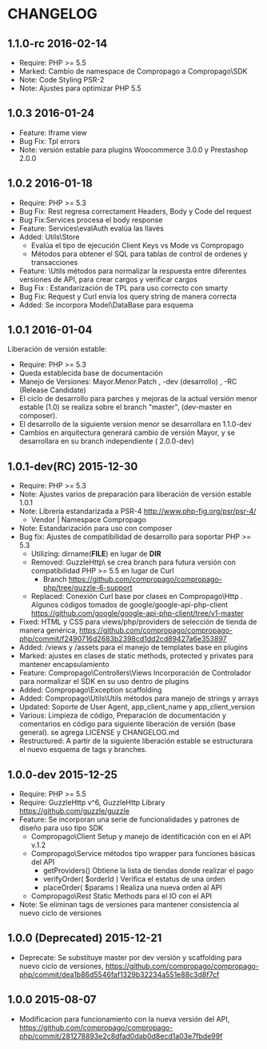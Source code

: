 # CHANGELOG

## 1.1.0-rc 2016-02-14
* Require: PHP >= 5.5
* Marked: Cambio de namespace de Compropago a Compropago\SDK
* Note: Code Styling PSR-2
* Note: Ajustes para optimizar PHP 5.5

## 1.0.3 2016-01-24
* Feature: Iframe view 
* Bug Fix: Tpl errors
* Note: versión estable para plugins Woocommerce 3.0.0 y Prestashop 2.0.0

## 1.0.2 2016-01-18
* Require: PHP >= 5.3
* Bug Fix: Rest regresa correctament Headers, Body y Code del request
* Bug Fix:Services procesa el body response
* Feature: Services\evalAuth evalúa las llaves 
* Added: Utils\Store  
	* Evalúa el tipo de ejecución Client Keys vs Mode vs Compropago
	* Métodos para obtener el SQL para tablas de control de ordenes y transacciones 
* Feature: \Utils métodos para normalizar la respuesta entre diferentes versiones de API, para crear cargos y verificar cargos 
* Bug Fix : Estandarización de TPL para uso correcto con smarty
* Bug Fix: Request y Curl envía los query string de manera correcta
* Added: Se incorpora Model\DataBase para esquema

## 1.0.1 2016-01-04
Liberación de versión estable:
* Require: PHP >= 5.3
* Queda establecida base de documentación 
* Manejo de Versiones: Mayor.Menor.Patch , -dev (desarrollo) , -RC (Release Candidate)
* El ciclo de desarrollo para parches y mejoras de la actual versión menor estable (1.0) se realiza sobre el branch "master", (dev-master en composer). 
* El desarrollo de la siguiente version menor se desarrollara en 1.1.0-dev 
* Cambios en arquitectura generará cambio de versión Mayor, y se desarrollara en su branch independiente ( 2.0.0-dev) 

## 1.0.1-dev(RC) 2015-12-30
* Require: PHP >= 5.3
* Note: Ajustes varios de preparación para liberación de versión estable 1.0.1
* Note: Librería estandarizada a PSR-4 http://www.php-fig.org/psr/psr-4/
	* Vendor | Namespace Compropago
* Note: Estandarización para uso con composer
* Bug fix: Ajustes de compatibilidad de desarrollo para soportar PHP >= 5.3
	* Utilizing: dirname(__FILE__) en lugar de __DIR__ 
	* Removed: GuzzleHttp\ se crea branch para futura versión con compatibilidad PHP >= 5.5 en lugar de Curl
		* Branch https://github.com/compropago/compropago-php/tree/guzzle-6-support
	* Replaced: Conexión Curl base por clases en Compropago\Http . Algunos códigos tomados de  google/google-api-php-client https://github.com/google/google-api-php-client/tree/v1-master
* Fixed: HTML y CSS para views/php/providers de selección de tienda de manera genérica, https://github.com/compropago/compropago-php/commit/f2490716d2683b2398cd1dd2cd89427a6e353897
* Added: /views y /assets para el manejo de templates base en plugins
* Marked: ajustes en clases de static methods, protected y privates para mantener encapsulamiento  
* Feature: Compropago\Controllers\Views Incorporación de Controlador para normalizar el SDK en su uso dentro de plugins
* Added: Compropago\Exception scaffolding
* Added: Compropago\Utils\Utils métodos para manejo de strings y arrays
* Updated: Soporte de User Agent, app_client_name y app_client_version
* Various: Limpieza de código, Preparación de documentación y comentarios en código para siguiente liberación de versión (base general). se agrega LICENSE y CHANGELOG.md
* Restructured: A partir de la siguiente liberación estable se estructurara el nuevo esquema de tags y branches.


## 1.0.0-dev 2015-12-25
* Require: PHP >= 5.5
* Require: GuzzleHttp v^6, GuzzleHttp Library https://github.com/guzzle/guzzle
* Feature: Se incorporan una serie de funcionalidades y patrones de diseño para uso tipo SDK
	* Compropago\Client Setup y manejo de identificación con en el API v.1.2
	* Compropago\Service métodos tipo wrapper para funciones básicas del API
		* getProviders() Obtiene la lista de tiendas donde realizar el pago
		* verifyOrder( $orderId ) Verifica el estatus de una orden
		* placeOrder( $params ) Realiza una nueva orden al API
	* Compropago\Rest Static Methods para el IO con el API
* Note:  Se eliminan tags de versiones para mantener consistencia al nuevo ciclo de versiones


## 1.0.0 (Deprecated) 2015-12-21
* Deprecate: Se substituye master por dev versión y scaffolding para nuevo ciclo de versiones, https://github.com/compropago/compropago-php/commit/dea1b86d5546faf1329b32234a551e88c3d8f7cf 


## 1.0.0 2015-08-07
* Modificacion para funcionamiento con la nueva versión del API, https://github.com/compropago/compropago-php/commit/281278893e2c8dfad0dab0d8ecd1a03e7fbde99f
	

